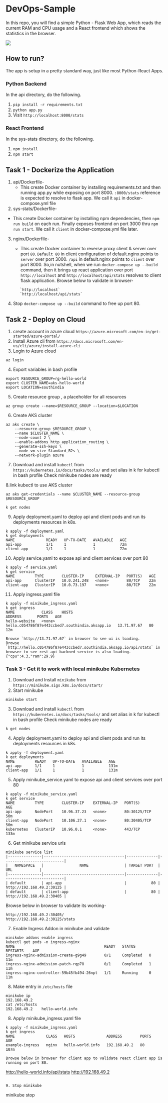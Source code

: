 # DevOps-Sample

In this repo, you will find a simple Python - Flask Web App, which reads the current RAM and CPU usage and a React frontend which shows the statistics in the browser.

![](./img/readme.jpg)

## How to run?

The app is setup in a pretty standard way, just like most Python-React Apps.

### Python Backend
In the api directory, do the following. 
1. `pip install -r requirements.txt`
2. `python app.py`
3. Visit `http://localhost:8000/stats`


### React Frontend
In the sys-stats directory, do the following.
1. `npm install`
2. `npm start`

## Task 1 - Dockerize the Application

1. api/Dockerfile-
   - This create Docker container by installing requirements.txt and then running app.py while exposing on port 8000. `:8000/stats` reference is expected to resolve to flask app. We call it `api` in docker-compose.yml file
2. sys-stats/Dockerfile-
  - This create Docker container by installing npm dependencies, then `npm run build` on each run. Finally exposes frontend 
    on port 3000 thru `npm run start`. We call it `client` in docker-compose.yml file later.
3. nginx/Dockerfile-
   - This create Docker container to reverse proxy client & server over port `80`. `Default 80` in client configuration of default.nginx points to `server` over port 3000. `/api` in default.nginx points to `client` over port 8000.
   So,in nutshell, when we run `docker-compose up --build` command, then it brings up react application over port `http://localhost` and `http://localhost/api/stats` resolves to client flask application. Browse below to validate in browser-
   ```
      `http://localhost` 
      `http://localhost/api/stats`
   ```

4. Stop `docker-compose up --build` command to free up port 80.

## Task 2 - Deploy on Cloud

1. create account in azure cloud `https://azure.microsoft.com/en-in/get-started/azure-portal/`
2. Install Azure cli from `https://docs.microsoft.com/en-us/cli/azure/install-azure-cli`
3. Login to Azure cloud
```
az login
```
4. Export variables in bash profile
```
export RESOURCE_GROUP=rg-hello-world
export CLUSTER_NAME=aks-hello-world
export LOCATION=southindia
```
5. Create resource group  , a placeholder for all resources
```
az group create --name=$RESOURCE_GROUP --location=$LOCATION
```

6. Create AKS cluster
```
az aks create \
    --resource-group $RESOURCE_GROUP \
    --name $CLUSTER_NAME \
    --node-count 2 \
    --enable-addons http_application_routing \
    --generate-ssh-keys \
    --node-vm-size Standard_B2s \
    --network-plugin azure
   ```
7.  Download and install `kubectl` from `https://kubernetes.io/docs/tasks/tools/` and set alias in k for kubectl in bash profile
Check minikube nodes are ready  

8.link kubectl to use AKS cluster
```
az aks get-credentials --name $CLUSTER_NAME --resource-group $RESOURCE_GROUP
```

```
k get nodes
```

9. Apply deployment.yaml to deploy api and client pods and run its deployments resources in k8s.
```
k apply -f deployment.yaml
k get deployments
NAME              READY   UP-TO-DATE   AVAILABLE   AGE
api-app           1/1     1            1           72m
client-app        1/1     1            1           72m
```
10. Apply service.yaml to expose api and client services over port 80

```
k apply -f service.yaml
k get service
NAME         TYPE        CLUSTER-IP     EXTERNAL-IP   PORT(S)   AGE
api-app      ClusterIP   10.0.241.248   <none>        80/TCP    22m
client-app   ClusterIP   10.0.73.197    <none>        80/TCP    22m
```
11. Apply ingress.yaml file

```
k apply -f minikube_ingress.yaml
k get ingress
NAME            CLASS    HOSTS                                             ADDRESS       PORTS   AGE
hello-website   <none>   hello.c054786f87e443ccbed7.southindia.aksapp.io   13.71.97.67   80      12m
```
```
Browse `http://13.71.97.67` in browser to see ui is loading.
Browse  `http://hello.c054786f87e443ccbed7.southindia.aksapp.io/api/stats` in browser to see rest api backned service is also loading. 
{"cpu":4.3,"ram":29.9}
```

### Task 3 - Get it to work with local minikube Kubernetes

1. Download and Install `minikube` from `https://minikube.sigs.k8s.io/docs/start/`  
2. Start minikube
```
minikube start
```
3. Download and install `kubectl` from `https://kubernetes.io/docs/tasks/tools/` and set alias in k for kubectl in bash profile
Check minikube nodes are ready  

```
k get nodes
```

4. Apply deployment.yaml to deploy api and client pods and run its deployments resources in k8s.
```
k apply -f deployment.yaml
k get deployments
NAME         READY   UP-TO-DATE   AVAILABLE   AGE
api-app      1/1     1            1           131m
client-app   1/1     1            1           131m
```
5. Apply minikube_service.yaml to expose api and client services over port 80

```
k apply -f minikube_service.yaml
k get service
NAME         TYPE        CLUSTER-IP    EXTERNAL-IP   PORT(S)        AGE
api-app      NodePort    10.96.37.23   <none>        80:30125/TCP   50m
client-app   NodePort    10.106.27.1   <none>        80:30405/TCP   50m
kubernetes   ClusterIP   10.96.0.1     <none>        443/TCP        133m
```
6. Get minikube service urls
```
minikube service list
|---------------|------------------------------------|--------------|---------------------------|
|   NAMESPACE   |                NAME                | TARGET PORT  |            URL            |
|---------------|------------------------------------|--------------|---------------------------|
| default       | api-app                            |           80 | http://192.168.49.2:30125 |
| default       | client-app                         |           80 | http://192.168.49.2:30405 |
```
Browse below in browser to validate its working-
```
http://192.168.49.2:30405/
http://192.168.49.2:30125/stats
```

7. Enable Ingress Addon in minikube and validate

```
minikube addons enable ingress
kubectl get pods -n ingress-nginx
NAME                                        READY   STATUS      RESTARTS    AGE
ingress-nginx-admission-create-g9g49        0/1     Completed   0          11m
ingress-nginx-admission-patch-rqp78         0/1     Completed   1          11m
ingress-nginx-controller-59b45fb494-26npt   1/1     Running     0          11m
```
8. Make entry in `/etc/hosts` file
```
minikube ip
192.168.49.2
cat /etc/hosts
192.168.49.2    hello-world.info
```
8. Apply minikube_ingress.yaml file

```
k apply -f minikube_ingress.yaml
k get ingress
NAME              CLASS   HOSTS              ADDRESS        PORTS   AGE
example-ingress   nginx   hello-world.info   192.168.49.2   80      107m

Browse below in browser for client app to validate react client app is running on port 80.
```
http://hello-world.info/api/stats
http://192.168.49.2
```

9. Stop minikube
```
minikube stop
```